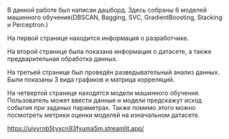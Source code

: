 В данной работе был написан дашборд. Здесь собраны 6 моделей машинного обучения(DBSCAN, Bagging, SVC, GradientBoosting, Stacking и Perceptron.)

На первой странице находится информация о разработчике.

На второй странице была показана информация о датасете, а также предварительная обработка данных.

На третьей странице был проведён разведывательный анализ данных. Были показаны  3 вида графиков и матрица корреляций.

На четвертой странице находятся модели машинного обучения. Пользователь может ввести данные и модели предскажут исход события при заданых параметрах. Также помимо этого можно посмотреть метрики оценки моделей на изначальном датасете.

https://uiyvrnb5tyxcn93fyuma5m.streamlit.app/
